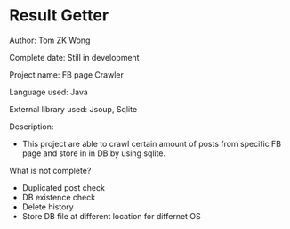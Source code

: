 # Result Getter


Author: Tom ZK Wong

Complete date: Still in development

Project name: FB page Crawler

Language used: Java

External library used: Jsoup, Sqlite




Description:
 - This project are able to crawl certain amount of posts from specific FB page and store in in DB by using sqlite.

What is not complete?
 - Duplicated post check
 - DB existence check
 - Delete history
 - Store DB file at different location for differnet OS
